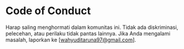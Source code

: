# Code of Conduct

Harap saling menghormati dalam komunitas ini. Tidak ada diskriminasi, pelecehan, atau perilaku tidak pantas lainnya. Jika Anda mengalami masalah, laporkan ke [wahyuditaruna97@gmail.com].
